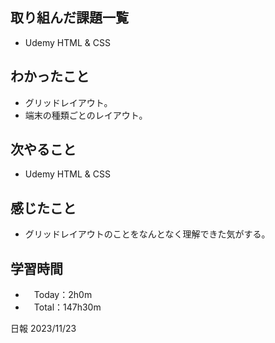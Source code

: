 ## 取り組んだ課題一覧
- Udemy HTML & CSS 

## わかったこと
- グリッドレイアウト。
- 端末の種類ごとのレイアウト。
  
## 次やること
- Udemy HTML & CSS

## 感じたこと
- グリッドレイアウトのことをなんとなく理解できた気がする。

## 学習時間
- 　Today：2h0m
- 　Total：147h30m

日報 2023/11/23

